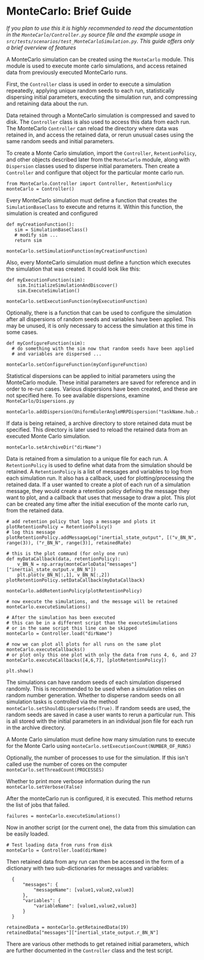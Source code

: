 # MonteCarlo: Brief Guide

*If you plan to use this it is highly recommended to read the documentation in the `MonteCarlo/Controller.py` source file and the example usage in `src/tests/scenarios/test_MonteCarloSimulation.py`. This guide offers only a brief overview of features*

A MonteCarlo simulation can be created using the `MonteCarlo` module. This module is used to execute monte carlo simulations, and access retained data from previously executed MonteCarlo runs.

First, the `Controller` class is used in order to execute a simulation repeatedly, applying unique random seeds to each run, statistically dispersing initial parameters, executing the simulation run, and compressing and retaining data about the run.

Data retained through a MonteCarlo simulation is compressed and saved to disk. The `Controller` class is also used to access this data from each run.  The MonteCarlo `Controller` can reload the directory where data was retained in, and access the retained data, or rerun unusual cases using the same random seeds and initial parameters.

To create a Monte Carlo simulation, import the `Controller`, `RetentionPolicy`, and other objects described later from the `MonteCarlo` module, along with `Dispersion` classes used to disperse initial parameters. Then create a `Controller` and configure that object for the particular monte carlo run.

```
from MonteCarlo.Controller import Controller, RetentionPolicy
monteCarlo = Controller()
```

Every MonteCarlo simulation must define a function that creates the `SimulationBaseClass` to execute and returns it. Within this function, the simulation is created and configured

```
def myCreationFunction():
   sim = SimulationBaseClass()
   # modify sim ...
   return sim

monteCarlo.setSimulationFunction(myCreationFunction)
```


Also, every MonteCarlo simulation must define a function which executes the simulation that was created. It could look like this:

```
def myExecutionFunction(sim):
    sim.InitializeSimulationAndDiscover()
    sim.ExecuteSimulation()

monteCarlo.setExecutionFunction(myExecutionFunction)
```

Optionally, there is a function that can be used to configure the simulation after all dispersions of random seeds and variables have been applied. This may be unused, it is only necessary to access the simulation at this time in some cases.

```
def myConfigureFunction(sim):
  # do something with the sim now that random seeds have been applied
  # and variables are dispersed ...

monteCarlo.setConfigureFunction(myConfigureFunction)
```

Statistical dispersions can be applied to initial parameters using the MonteCarlo module. These initial parameters are saved for reference and in order to re-run cases. Various dispersions have been created, and these are not specified here. To see available dispersions, examine `MonteCarlo/Dispersions.py`

```
monteCarlo.addDispersion(UniformEulerAngleMRPDispersion("taskName.hub.sigma_BNInit"))
```

If data is being retained, a archive directory to store retained data must be specified. This directory is later used to reload the retained data from an executed Monte Carlo simulation.

```
monteCarlo.setArchiveDir("dirName")
```

Data is retained from a simulation to a unique file for each run. A `RetentionPolicy` is used to define what data from the simulation should be retained. A `RetentionPolicy` is a list of messages and variables to log from each simulation run. It also has a callback, used for plotting/processing the retained data. If a user wanted to create a plot of each run of a simulation message, they would create a retention policy defining the message they want to plot, and a callback that uses that message to draw a plot. This plot can be created any time after the initial execution of the monte carlo run, from the retained data.

```
# add retention policy that logs a message and plots it
plotRetentionPolicy = RetentionPolicy()
# log this message
plotRetentionPolicy.addMessageLog("inertial_state_output", [("v_BN_N", range(3)), ("r_BN_N", range(3)], retainedRate)

# this is the plot command (for only one run)
def myDataCallback(data, retentionPolicy):
    v_BN_N = np.array(monteCarloData["messages"]["inertial_state_output.v_BN_N"])
    plt.plot(v_BN_N[:,1], v_BN_N[:,2])
plotRetentionPolicy.setDataCallback(myDataCallback)

monteCarlo.addRetentionPolicy(plotRetentionPolicy)

# now execute the simulations, and the message will be retained
monteCarlo.executeSimulations()

# After the simulation has been executed
# this can be in a different script than the executeSimulations
# or in the same script this line can be skipped
monteCarlo = Controller.load("dirName")

# now we can plot all plots for all runs on the same plot
monteCarlo.executeCallbacks()
# or plot only this one plot with only the data from runs 4, 6, and 27
monteCarlo.executeCallbacks([4,6,7], [plotRetentionPolicy])

plt.show()
```

The simulations can have random seeds of each simulation dispersed randomly. This is recommended to be used when a simulation relies on random number generation. Whether to disperse random seeds on all simulation tasks is controlled via the method `monteCarlo.setShouldDisperseSeeds(True)`. If random seeds are used, the random seeds are saved in case a user wants to rerun a particular run. This is all stored with the initial parameters in an individual json file for each run in the archive directory.

A Monte Carlo simulation must define how many simulation runs to execute for the Monte Carlo using `monteCarlo.setExecutionCount(NUMBER_OF_RUNS)`

Optionally, the number of processes to use for the simulation. If this isn't called use the number of cores on the computer `monteCarlo.setThreadCount(PROCESSES)`

Whether to print more verbose information during the run `monteCarlo.setVerbose(False)`


After the monteCarlo run is configured, it is executed. This method returns the list of jobs that failed.

```
failures = monteCarlo.executeSimulations()
```

Now in another script (or the current one), the data from this simulation can be easily loaded.

```
# Test loading data from runs from disk
monteCarlo = Controller.load(dirName)
```

Then retained data from any run can then be accessed in the form of a dictionary with two sub-dictionaries for messages and variables:

```
  {
      "messages": {
          "messageName": [value1,value2,value3]
      },
      "variables": {
          "variableName": [value1,value2,value3]
      }
  }
```

```
retainedData = monteCarlo.getRetainedData(19)
retainedData["messages"]["inertial_state_output.r_BN_N"]
```

There are various other methods to get retained initial parameters, which are further documented in the `Controller` class and the test script.
